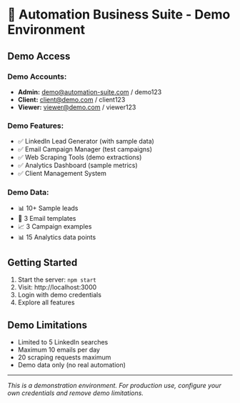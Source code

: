 # 🚀 Automation Business Suite - Demo Environment

## Demo Access

### Demo Accounts:
- **Admin:** demo@automation-suite.com / demo123
- **Client:** client@demo.com / client123
- **Viewer:** viewer@demo.com / viewer123

### Demo Features:
- ✅ LinkedIn Lead Generator (with sample data)
- ✅ Email Campaign Manager (test campaigns)
- ✅ Web Scraping Tools (demo extractions)
- ✅ Analytics Dashboard (sample metrics)
- ✅ Client Management System

### Demo Data:
- 📊 10+ Sample leads
- 📧 3 Email templates
- 📈 3 Campaign examples
- 📊 15 Analytics data points

## Getting Started

1. Start the server: `npm start`
2. Visit: http://localhost:3000
3. Login with demo credentials
4. Explore all features

## Demo Limitations

- Limited to 5 LinkedIn searches
- Maximum 10 emails per day
- 20 scraping requests maximum
- Demo data only (no real automation)

---

*This is a demonstration environment. For production use, configure your own credentials and remove demo limitations.*



